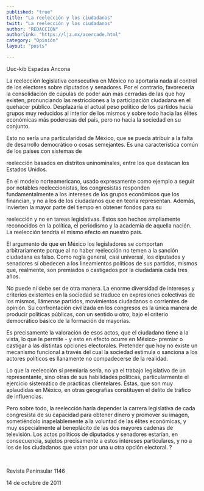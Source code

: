 ```yaml
---
published: "true"
title: "La reelección y los ciudadanos"
twitt: "La reelección y los ciudadanos"
author: "REDACCION"
authorlink: "https://ljz.mx/acercade.html"
category: "Opinión"
layout: "posts"

---
```



  Uuc-kib Espadas Ancona



  La reelección legislativa consecutiva en México no aportaría nada al control de los electores sobre diputados y senadores. Por el contrario, favorecería la consolidación de cúpulas de poder aún más cerradas de las que hoy existen, pronunciando las restricciones a la participación ciudadana en el quehacer público. Desplazaría el actual peso político de los partidos hacia grupos muy reducidos al interior de los mismos y sobre todo hacia las élites económicas más poderosas del país, pero no hacia la sociedad en su conjunto.



  Esto no sería una particularidad de México, que se pueda atribuir a la falta de desarrollo democrático o cosas semejantes. Es una característica común de los países con sistemas de



  reelección basados en distritos uninominales, entre los que destacan los Estados Unidos.



  En el modelo norteamericano, usado expresamente como ejemplo a seguir por notables reeleccionistas, los congresistas responden fundamentalmente a los intereses de los grupos económicos que los financian, y no a los de los ciudadanos que en teoría representan. Además, invierten la mayor parte del tiempo en obtener fondos para su



  reelección y no en tareas legislativas. Estos son hechos ampliamente reconocidos en la política, el periodismo y la academia de aquella nación. La reelección tendría el mismo efecto en nuestro país.



  El argumento de que en México los legisladores se comportan arbitrariamente porque al no haber reelección no temen a la sanción ciudadana es falso. Como regla general, casi universal, los diputados y senadores sí obedecen a los lineamientos políticos de sus partidos, mismos que, realmente, son premiados o castigados por la ciudadanía cada tres años.



  No puede ni debe ser de otra manera. La enorme diversidad de intereses y criterios existentes en la sociedad se traduce en expresiones colectivas de los mismos, llámense partidos, movimientos ciudadanos o corrientes de opinión. Su confrontación civilizada en los congresos es la única manera de producir políticas públicas, con un sentido u otro, bajo el criterio democrático básico de la formación de mayorías.



  Es precisamente la valoración de esos actos, que el ciudadano tiene a la vista, lo que le permite - y esto en efecto ocurre en México- premiar o castigar a las distintas opciones electorales. Pretender que hoy no existe un mecanismo funcional a través del cual la sociedad estimula o sanciona a los actores políticos es llanamente no compadecerse de la realidad.



  Lo que la reelección sí premiaría sería, no ya el trabajo legislativo de un representante, sino otras de sus habilidades políticas, particularmente el ejercicio sistemático de prácticas clientelares. Éstas, que son muy aplaudidas en México, en otras geografías constituyen el delito de tráfico de influencias.



  Pero sobre todo, la reelección haría depender la carrera legislativa de cada congresista de su capacidad para obtener dinero y promover su imagen, sometiéndolo inapelablemente a la voluntad de las élites económicas, y muy especialmente al beneplácito de las dos mayores cadenas de televisión. Los actos políticos de diputados y senadores estarían, en consecuencia, sujetos precisamente a estos intereses particulares, y no a los de los ciudadanos que votan por una u otra opción electoral. ?



   



  Revista Peninsular 1146



  14 de octubre de 2011

